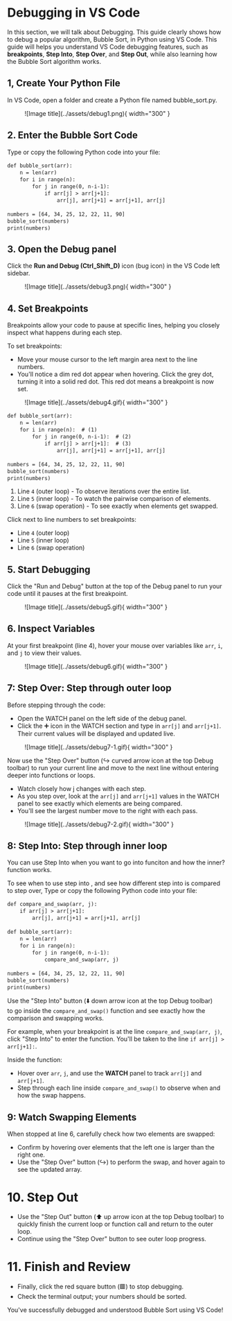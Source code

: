 # Debugging in VS Code
In this section, we will talk about Debugging. 
This guide clearly shows how to debug a popular algorithm, Bubble Sort, in Python using VS Code. 
This guide will helps you understand VS Code debugging features, such as **breakpoints**, **Step Into**, **Step Over**, and **Step Out**, while also learning how the Bubble Sort algorithm works.

## 1, Create Your Python File
In VS Code, open a folder and create a Python file named bubble_sort.py.
<figure markdown="span">
  ![Image title](../assets/debug1.png){ width="300" }
</figure>


## 2. Enter the Bubble Sort Code
Type or copy the following Python code into your file:
``` { .py }
def bubble_sort(arr):
    n = len(arr)
    for i in range(n):
        for j in range(0, n-i-1):
            if arr[j] > arr[j+1]:
                arr[j], arr[j+1] = arr[j+1], arr[j]

numbers = [64, 34, 25, 12, 22, 11, 90]
bubble_sort(numbers)
print(numbers) 
```

## 3. Open the Debug panel
Click the **Run and Debug (Ctrl_Shift_D)** icon (bug icon) in the VS Code left sidebar.
<figure markdown="span">
  ![Image title](../assets/debug3.png){ width="300" }
</figure>


## 4. Set Breakpoints
Breakpoints allow your code to pause at specific lines, helping you closely inspect what happens during each step.

To set breakpoints:

- Move your mouse cursor to the left margin area next to the line numbers.
- You'll notice a dim red dot appear when hovering. Click the grey dot, turning it into a solid red dot. This red dot means a breakpoint is now set.

<figure markdown="span">
  ![Image title](../assets/debug4.gif){ width="300" }
</figure>


``` { .py .annotate }
def bubble_sort(arr):
    n = len(arr)
    for i in range(n):  # (1)
        for j in range(0, n-i-1):  # (2)
            if arr[j] > arr[j+1]:  # (3)
                arr[j], arr[j+1] = arr[j+1], arr[j]

numbers = [64, 34, 25, 12, 22, 11, 90]
bubble_sort(numbers)
print(numbers) 
```

1. Line `4` (outer loop) - To observe iterations over the entire list.
2. Line `5` (inner loop) - To watch the pairwise comparison of elements.
3. Line `6` (swap operation) - To see exactly when elements get swapped.

Click next to line numbers to set breakpoints:

- Line `4` (outer loop)
- Line `5` (inner loop)
- Line `6` (swap operation)

## 5. Start Debugging
Click the "Run and Debug" button at the top of the Debug panel to run your code until it pauses at the first breakpoint.
<figure markdown="span">
  ![Image title](../assets/debug5.gif){ width="300" }
</figure>


## 6. Inspect Variables
At your first breakpoint (line 4), hover your mouse over variables like `arr`, `i`, and `j` to view their values.
<figure markdown="span">
  ![Image title](../assets/debug6.gif){ width="300" }
</figure>


## 7: Step Over: Step through outer loop
Before stepping through the code:

- Open the WATCH panel on the left side of the debug panel.
- Click the ➕ icon in the WATCH section and type in `arr[j]` and `arr[j+1]`. Their current values will be displayed and updated live.
<figure markdown="span">
  ![Image title](../assets/debug7-1.gif){ width="300" }
</figure>

Now use the "Step Over" button (↪️ curved arrow icon at the top Debug toolbar) to run your current line and move to the next line without entering deeper into functions or loops.

- Watch closely how j changes with each step.
- As you step over, look at the `arr[j]` and `arr[j+1]` values in the WATCH panel to see exactly which elements are being compared.
- You'll see the largest number move to the right with each pass.

<figure markdown="span">
  ![Image title](../assets/debug7-2.gif){ width="300" }
</figure>



## 8: Step Into: Step through inner loop
You can use Step Into when you want to go into funciton and how the inner? function works. 

To see when to use step into , and see how different step into is compared to step over,
Type or copy the following Python code into your file:

``` { .py }
def compare_and_swap(arr, j):
    if arr[j] > arr[j+1]:
        arr[j], arr[j+1] = arr[j+1], arr[j]

def bubble_sort(arr):
    n = len(arr)
    for i in range(n):
        for j in range(0, n-i-1):
            compare_and_swap(arr, j)

numbers = [64, 34, 25, 12, 22, 11, 90]
bubble_sort(numbers)
print(numbers) 
```

Use the "Step Into" button (⬇️ down arrow icon at the top Debug toolbar)  
to go inside the `compare_and_swap()` function and see exactly how the comparison and swapping works.

For example, when your breakpoint is at the line `compare_and_swap(arr, j)`,  
click "Step Into" to enter the function. You'll be taken to the line `if arr[j] > arr[j+1]:`.

Inside the function:
- Hover over `arr`, `j`, and use the **WATCH** panel to track `arr[j]` and `arr[j+1]`.
- Step through each line inside `compare_and_swap()` to observe when and how the swap happens.


## 9: Watch Swapping Elements
When stopped at line 6, carefully check how two elements are swapped:

- Confirm by hovering over elements that the left one is larger than the right one.
- Use the "Step Over" button (↪️) to perform the swap, and hover again to see the updated array.

# 10. Step Out
- Use the "Step Out" button (⬆️ up arrow icon at the top Debug toolbar) to quickly finish the current loop or function call and return to the outer loop.
- Continue using the "Step Over" button to see outer loop progress.

# 11. Finish and Review
- Finally, click the red square button (🟥) to stop debugging. 
- Check the terminal output; your numbers should be sorted.

You've successfully debugged and understood Bubble Sort using VS Code!

